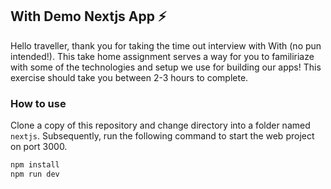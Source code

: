 ## With Demo Nextjs App ⚡️

Hello traveller, thank you for taking the time out interview with With (no pun intended!). This take home assignment serves a way for you to familiriaze with some of the technologies and setup we use for building our apps! This exercise should take you between 2-3 hours to complete.

### How to use
Clone a copy of this repository and change directory into a folder named `nextjs`. Subsequently, run the following command to start the web project on port 3000.

```sh
npm install
npm run dev
```
